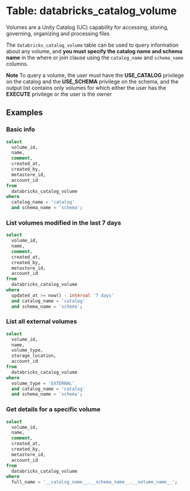 # Table: databricks_catalog_volume

Volumes are a Unity Catalog (UC) capability for accessing, storing, governing, organizing and processing files

The `databricks_catalog_volume` table can be used to query information about any volume, and **you must specify the catalog name and schema name** in the where or join clause using the `catalog_name` and `schema_name` columns.

**Note** To query a volume, the user must have the **USE_CATALOG** privilege on the catalog and the **USE_SCHEMA** privilege on the schema, and the output list contains only volumes for which either the user has the **EXECUTE** privilege or the user is the owner

## Examples

### Basic info

```sql
select
  volume_id,
  name,
  comment,
  created_at,
  created_by,
  metastore_id,
  account_id
from
  databricks_catalog_volume
where
  catalog_name = 'catalog'
  and schema_name = 'schema';
```

### List volumes modified in the last 7 days

```sql
select
  volume_id,
  name,
  comment,
  created_at,
  created_by,
  metastore_id,
  account_id
from
  databricks_catalog_volume
where
  updated_at >= now() - interval '7 days'
  and catalog_name = 'catalog'
  and schema_name = 'schema';
```

### List all external volumes

```sql
select
  volume_id,
  name,
  volume_type,
  storage_location,
  account_id
from
  databricks_catalog_volume
where
  volume_type = 'EXTERNAL'
  and catalog_name = 'catalog'
  and schema_name = 'schema';
```

### Get details for a specific volume

```sql
select
  volume_id,
  name,
  comment,
  created_at,
  created_by,
  metastore_id,
  account_id
from
  databricks_catalog_volume
where
  full_name = '__catalog_name__.__schema_name__.__volume_name__';
```